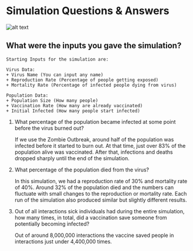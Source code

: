 # Simulation Questions & Answers
![alt text](http://zhiwenhu.hustoj.com/wp-content/uploads/2020/03/ecd184a5-8888-4055-8d54-070d34a32e5c-050319-Herd-immunity_Online-678x381.png)

## What were the inputs you gave the simulation?

    Starting Inputs for the simulation are:
    
    Virus Data:
    + Virus Name (You can input any name)
    + Reproduction Rate (Percentage of people getting exposed)
    + Mortality Rate (Percentage of infected people dying from virus)
    
    Population Data:
    + Population Size (How many people)
    + Vaccination Rate (How many are already vaccinated)
    + Initial Infected (How many people start infected)

1. What percentage of the population became infected at some point before the virus burned out?

    If we use the Zombie Outbreak, around half of the population was infected before it started to burn out. At that time, just over 83% of the population alive was vaccinated. After that, infections and deaths dropped sharply until the end of the simulation.

2. What percentage of the population died from the virus?

    In this simulation, we had a reproduction rate of 30% and mortality rate of 40%. Around 32% of the population died and the numbers can fluctuate with small changes to the reproduction or mortality rate. Each run of the simulation also produced similar but slightly different results.

3. Out of all interactions sick individuals had during the entire simulation, how many times, in total, did a vaccination save someone from potentially becoming infected?

    Out of around 8,000,000 interactions the vaccine saved people in interactions just under 4,400,000 times.